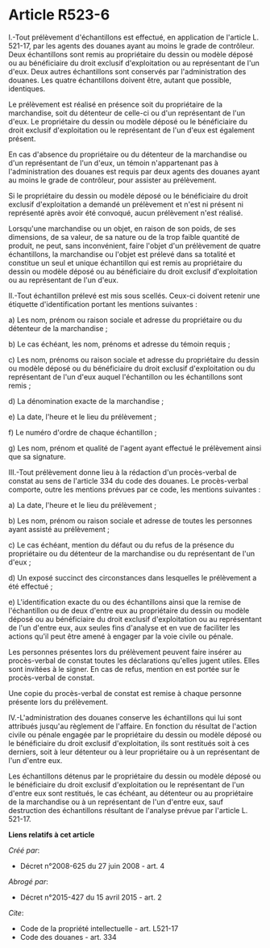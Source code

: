 # Article R523-6

I.-Tout prélèvement d'échantillons est effectué, en application de l'article L. 521-17, par les agents des douanes ayant au
moins le grade de contrôleur. Deux échantillons sont remis au propriétaire du dessin ou modèle déposé ou au bénéficiaire du
droit exclusif d'exploitation ou au représentant de l'un d'eux. Deux autres échantillons sont conservés par l'administration
des douanes. Les quatre échantillons doivent être, autant que possible, identiques. 

Le prélèvement est réalisé en présence soit du propriétaire de la marchandise, soit du détenteur de celle-ci ou d'un
représentant de l'un d'eux. Le propriétaire du dessin ou modèle déposé ou le bénéficiaire du droit exclusif d'exploitation ou
le représentant de l'un d'eux est également présent. 

En cas d'absence du propriétaire ou du détenteur de la marchandise ou d'un représentant de l'un d'eux, un témoin
n'appartenant pas à l'administration des douanes est requis par deux agents des douanes ayant au moins le grade de
contrôleur, pour assister au prélèvement. 

Si le propriétaire du dessin ou modèle déposé ou le bénéficiaire du droit exclusif d'exploitation a demandé un prélèvement et
n'est ni présent ni représenté après avoir été convoqué, aucun prélèvement n'est réalisé. 

Lorsqu'une marchandise ou un objet, en raison de son poids, de ses dimensions, de sa valeur, de sa nature ou de la trop
faible quantité de produit, ne peut, sans inconvénient, faire l'objet d'un prélèvement de quatre échantillons, la marchandise
ou l'objet est prélevé dans sa totalité et constitue un seul et unique échantillon qui est remis au propriétaire du dessin ou
modèle déposé ou au bénéficiaire du droit exclusif d'exploitation ou au représentant de l'un d'eux. 

II.-Tout échantillon prélevé est mis sous scellés. Ceux-ci doivent retenir une étiquette d'identification portant les
mentions suivantes : 

a) Les nom, prénom ou raison sociale et adresse du propriétaire ou du détenteur de la marchandise ; 

b) Le cas échéant, les nom, prénoms et adresse du témoin requis ; 

c) Les nom, prénoms ou raison sociale et adresse du propriétaire du dessin ou modèle déposé ou du bénéficiaire du droit
exclusif d'exploitation ou du représentant de l'un d'eux auquel l'échantillon ou les échantillons sont remis ; 

d) La dénomination exacte de la marchandise ; 

e) La date, l'heure et le lieu du prélèvement ; 

f) Le numéro d'ordre de chaque échantillon ; 

g) Les nom, prénom et qualité de l'agent ayant effectué le prélèvement ainsi que sa signature. 

III.-Tout prélèvement donne lieu à la rédaction d'un procès-verbal de constat au sens de l'article 334 du code des douanes.
Le procès-verbal comporte, outre les mentions prévues par ce code, les mentions suivantes : 

a) La date, l'heure et le lieu du prélèvement ; 

b) Les nom, prénom ou raison sociale et adresse de toutes les personnes ayant assisté au prélèvement ; 

c) Le cas échéant, mention du défaut ou du refus de la présence du propriétaire ou du détenteur de la marchandise ou du
représentant de l'un d'eux ; 

d) Un exposé succinct des circonstances dans lesquelles le prélèvement a été effectué ; 

e) L'identification exacte du ou des échantillons ainsi que la remise de l'échantillon ou de deux d'entre eux au propriétaire
du dessin ou modèle déposé ou au bénéficiaire du droit exclusif d'exploitation ou au représentant de l'un d'entre eux, aux
seules fins d'analyse et en vue de faciliter les actions qu'il peut être amené à engager par la voie civile ou pénale. 

Les personnes présentes lors du prélèvement peuvent faire insérer au procès-verbal de constat toutes les déclarations
qu'elles jugent utiles. Elles sont invitées à le signer. En cas de refus, mention en est portée sur le procès-verbal de
constat. 

Une copie du procès-verbal de constat est remise à chaque personne présente lors du prélèvement. 

IV.-L'administration des douanes conserve les échantillons qui lui sont attribués jusqu'au règlement de l'affaire. En
fonction du résultat de l'action civile ou pénale engagée par le propriétaire du dessin ou modèle déposé ou le bénéficiaire
du droit exclusif d'exploitation, ils sont restitués soit à ces derniers, soit à leur détenteur ou à leur propriétaire ou à
un représentant de l'un d'entre eux. 

Les échantillons détenus par le propriétaire du dessin ou modèle déposé ou le bénéficiaire du droit exclusif d'exploitation
ou le représentant de l'un d'entre eux sont restitués, le cas échéant, au détenteur ou au propriétaire de la marchandise ou à
un représentant de l'un d'entre eux, sauf destruction des échantillons résultant de l'analyse prévue par l'article L. 521-17.

**Liens relatifs à cet article**

_Créé par_:

  - Décret n°2008-625 du 27 juin 2008 - art. 4

_Abrogé par_:

  - Décret n°2015-427 du 15 avril 2015 - art. 2

_Cite_:

  - Code de la propriété intellectuelle - art. L521-17
  - Code des douanes - art. 334
